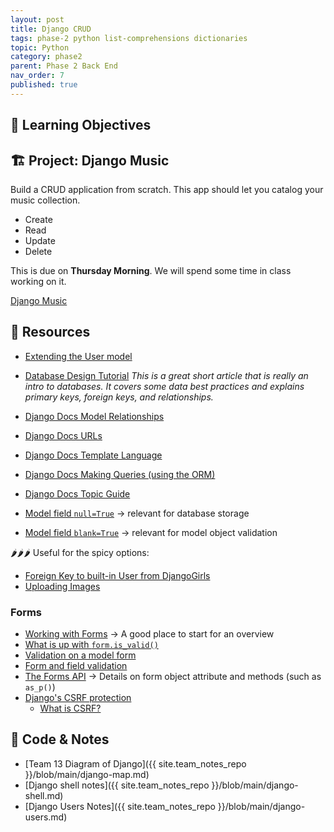 ```yaml
---
layout: post
title: Django CRUD
tags: phase-2 python list-comprehensions dictionaries
topic: Python
category: phase2
parent: Phase 2 Back End
nav_order: 7
published: true
---
```



## 🎯 Learning Objectives


## 🏗️ Project: Django Music

Build a CRUD application from scratch. This app should let you catalog your music collection.

- Create
- Read
- Update
- Delete

This is due on **Thursday Morning**. We will spend some time in class working on it.

[Django Music](https://classroom.github.com/a/-DKuX6Ng)

## 🔖 Resources

- [Extending the User model](https://simpleisbetterthancomplex.com/tutorial/2016/07/22/how-to-extend-django-user-model.html)
- [Database Design Tutorial](https://learndjango.com/tutorials/database-design-tutorial-beginners) _This is a great short article that is really an intro to databases. It covers some data best practices and explains primary keys, foreign keys, and relationships._
- [Django Docs Model Relationships](https://docs.djangoproject.com/en/4.0/topics/db/models/#relationships)
- [Django Docs URLs](https://docs.djangoproject.com/en/4.0/topics/http/urls/)
- [Django Docs Template Language](https://docs.djangoproject.com/en/4.0/ref/templates/)
- [Django Docs Making Queries (using the ORM)](https://docs.djangoproject.com/en/4.0/topics/db/queries/)
- [Django Docs Topic Guide](https://docs.djangoproject.com/en/4.0/topics/)

- [Model field `null=True`](https://docs.djangoproject.com/en/4.0/ref/models/fields/#null) -> relevant for database storage
- [Model field `blank=True`](https://docs.djangoproject.com/en/4.0/ref/models/fields/#blank) -> relevant for model object validation

🌶🌶🌶 Useful for the spicy options:
- [Foreign Key to built-in User from DjangoGirls](https://tutorial.djangogirls.org/en/django_models/#creating-a-blog-post-model)
- [Uploading Images](https://djangocentral.com/uploading-images-with-django/)

### Forms

- [Working with Forms](https://docs.djangoproject.com/en/4.0/topics/forms/) -> A good place to start for an overview
- [What is up with `form.is_valid()`](https://docs.djangoproject.com/en/4.0/ref/forms/api/#django.forms.Form.is_valid)
- [Validation on a model form](https://docs.djangoproject.com/en/4.0/topics/forms/modelforms/#validation-on-a-modelform)
- [Form and field validation](https://docs.djangoproject.com/en/4.0/ref/forms/validation/)
- [The Forms API](https://docs.djangoproject.com/en/4.0/ref/forms/api/) -> Details on form object attribute and methods (such as `as_p()`)
- [Django's CSRF protection](https://docs.djangoproject.com/en/4.0/ref/csrf/)
  - [What is CSRF?](https://cheatsheetseries.owasp.org/cheatsheets/Cross-Site_Request_Forgery_Prevention_Cheat_Sheet.html)

## 🦉 Code & Notes

- [Team 13 Diagram of Django]({{ site.team_notes_repo }}/blob/main/django-map.md)
- [Django shell notes]({{ site.team_notes_repo }}/blob/main/django-shell.md)
- [Django Users Notes]({{ site.team_notes_repo }}/blob/main/django-users.md)

